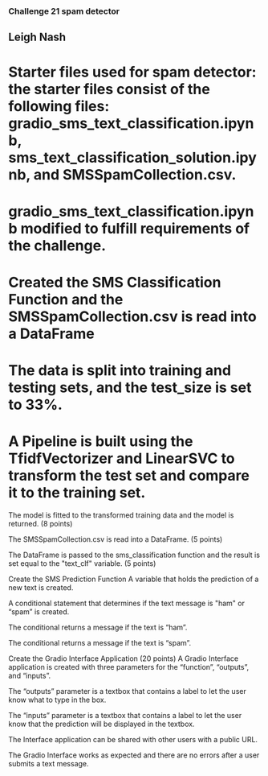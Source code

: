 ### Challenge 21 spam detector
## Leigh Nash

# Starter files used for spam detector: the starter files consist of the following files: gradio_sms_text_classification.ipynb, sms_text_classification_solution.ipynb, and SMSSpamCollection.csv.
# gradio_sms_text_classification.ipynb modified to fulfill requirements of the challenge.
# Created the SMS Classification Function and the SMSSpamCollection.csv is read into a DataFrame

# The data is split into training and testing sets, and the test_size is set to 33%. 

# A Pipeline is built using the TfidfVectorizer and LinearSVC to transform the test set and compare it to the training set. 

The model is fitted to the transformed training data and the model is returned. (8 points)

The SMSSpamCollection.csv is read into a DataFrame. (5 points)

The DataFrame is passed to the sms_classification function and the result is set equal to the "text_clf" variable. (5 points)

<P> Create the SMS Prediction Function 
A variable that holds the prediction of a new text is created.

A conditional statement that determines if the text message is "ham" or “spam” is created. 

The conditional returns a message if the text is “ham”. 

The conditional returns a message if the text is “spam”.

Create the Gradio Interface Application (20 points)
A Gradio Interface application is created with three parameters for the “function”, “outputs”, and “inputs”. 

The “outputs” parameter is a textbox that contains a label to let the user know what to type in the box. 

The “inputs” parameter is a textbox that contains a label to let the user know that the prediction will be displayed in the textbox. 

The Interface application can be shared with other users with a public URL. 

The Gradio Interface works as expected and there are no errors after a user submits a text message.</p>
